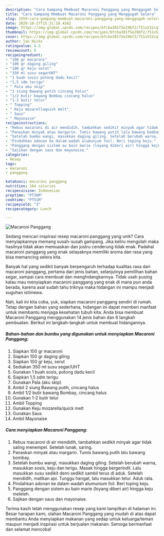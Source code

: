 ```yaml
---
description: "Cara Gampang Membuat Macaroni Panggang yang Menggugah Selera"
title: "Cara Gampang Membuat Macaroni Panggang yang Menggugah Selera"
slug: 1559-cara-gampang-membuat-macaroni-panggang-yang-menggugah-selera
date: 2020-10-27T15:31:19.426Z
image: https://img-global.cpcdn.com/recipes/bfcba381f5e29bf2/751x532cq70/macaroni-panggang-foto-resep-utama.jpg
thumbnail: https://img-global.cpcdn.com/recipes/bfcba381f5e29bf2/751x532cq70/macaroni-panggang-foto-resep-utama.jpg
cover: https://img-global.cpcdn.com/recipes/bfcba381f5e29bf2/751x532cq70/macaroni-panggang-foto-resep-utama.jpg
author: Ian Hicks
ratingvalue: 4.3
reviewcount: 6
recipeingredient:
- "100 gr macaroni"
- "100 gr daging giling"
- "100 gr keju serut"
- "350 ml susu segarUHT"
- "1 buah sosis potong dadu kecil"
- "1,5 sdm terigu"
- " Pala aku skip"
- "2 siung Bawang putih cincang halus"
- "1/2 butir bawang Bombay cincang halus"
- "1-2 butir telur"
- " Topping"
- " Keju mozarellaquick melt"
- " Saus"
- " Mayonaise"
recipeinstructions:
- "Rebus macaroni di air mendidih, tambahkan sedikit minyak agar tidak saling menempel. Setelah lunak, saring."
- "Panaskan minyak atau margarin. Tumis bawang putih lalu bawang bombay."
- "Setelah bumbu wangi, masukkan daging giling. Setelah berubah warna, masukkan sosis, keju dan terigu. Masak hingga bergerindil. Lalu masukkan susu sedikit demi sedikit sambil terus di aduk. Setelah mendidih, matikan api. Tunggu hangat, lalu masukkan telur. Aduk rata."
- "Pindahkan adonan ke dalam wadah alumunium foil. Beri toping keju."
- "Panggang dengan sistem au bain marie (loyang diberi air) hingga keju meleleh."
- "Sajikan dengan saus dan mayonaise."
categories:
- Resep
tags:
- macaroni
- panggang

katakunci: macaroni panggang 
nutrition: 164 calories
recipecuisine: Indonesian
preptime: "PT36M"
cooktime: "PT51M"
recipeyield: "3"
recipecategory: Lunch

---
```



![Macaroni Panggang](https://img-global.cpcdn.com/recipes/bfcba381f5e29bf2/751x532cq70/macaroni-panggang-foto-resep-utama.jpg)

Sedang mencari inspirasi resep macaroni panggang yang unik? Cara menyiapkannya memang susah-susah gampang. Jika keliru mengolah maka hasilnya tidak akan memuaskan dan justru cenderung tidak enak. Padahal macaroni panggang yang enak selayaknya memiliki aroma dan rasa yang bisa memancing selera kita.

Banyak hal yang sedikit banyak berpengaruh terhadap kualitas rasa dari macaroni panggang, pertama dari jenis bahan, selanjutnya pemilihan bahan segar, sampai cara membuat dan menghidangkannya. Tidak usah pusing kalau mau menyiapkan macaroni panggang yang enak di mana pun anda berada, karena asal sudah tahu triknya maka hidangan ini mampu menjadi suguhan istimewa.




Nah, kali ini kita coba, yuk, siapkan macaroni panggang sendiri di rumah. Tetap dengan bahan yang sederhana, hidangan ini dapat memberi manfaat untuk membantu menjaga kesehatan tubuh kita. Anda bisa membuat Macaroni Panggang menggunakan 14 jenis bahan dan 6 langkah pembuatan. Berikut ini langkah-langkah untuk membuat hidangannya.

<!--inarticleads1-->

##### Bahan-bahan dan bumbu yang digunakan untuk menyiapkan Macaroni Panggang:

1. Siapkan 100 gr macaroni
1. Siapkan 100 gr daging giling
1. Siapkan 100 gr keju, serut
1. Sediakan 350 ml susu segar/UHT
1. Gunakan 1 buah sosis, potong dadu kecil
1. Siapkan 1,5 sdm terigu
1. Gunakan  Pala (aku skip)
1. Ambil 2 siung Bawang putih, cincang halus
1. Ambil 1/2 butir bawang Bombay, cincang halus
1. Gunakan 1-2 butir telur
1. Ambil  Topping
1. Gunakan  Keju mozarella/quick melt
1. Gunakan  Saus
1. Ambil  Mayonaise




<!--inarticleads2-->

##### Cara menyiapkan Macaroni Panggang:

1. Rebus macaroni di air mendidih, tambahkan sedikit minyak agar tidak saling menempel. Setelah lunak, saring.
1. Panaskan minyak atau margarin. Tumis bawang putih lalu bawang bombay.
1. Setelah bumbu wangi, masukkan daging giling. Setelah berubah warna, masukkan sosis, keju dan terigu. Masak hingga bergerindil. Lalu masukkan susu sedikit demi sedikit sambil terus di aduk. Setelah mendidih, matikan api. Tunggu hangat, lalu masukkan telur. Aduk rata.
1. Pindahkan adonan ke dalam wadah alumunium foil. Beri toping keju.
1. Panggang dengan sistem au bain marie (loyang diberi air) hingga keju meleleh.
1. Sajikan dengan saus dan mayonaise.




Terima kasih telah menggunakan resep yang kami tampilkan di halaman ini. Besar harapan kami, olahan Macaroni Panggang yang mudah di atas dapat membantu Anda menyiapkan makanan yang sedap untuk keluarga/teman maupun menjadi inspirasi untuk berjualan makanan. Semoga bermanfaat dan selamat mencoba!
